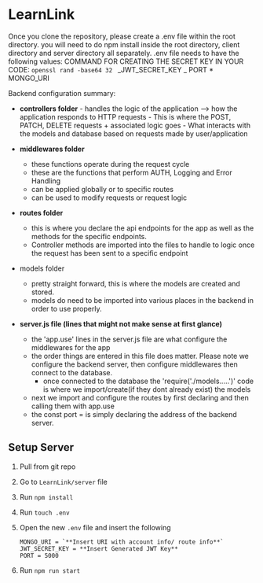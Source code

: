 # LearnLink

Once you clone the repository, please create a .env file within the root directory.
you will need to do npm install inside the root directory, client directory and server directory all separately.
.env file needs to have the following values:
COMMAND FOR CREATING THE SECRET KEY IN YOUR CODE: `openssl rand -base64 32
`
_JWT_SECRET_KEY
_ PORT \* MONGO_URI

Backend configuration summary:

- **controllers folder** - handles the logic of the application --> how the application responds to HTTP requests - This is where the POST, PATCH, DELETE requests + associated logic goes - What interacts with the models and database based on requests made by user/application

- **middlewares folder**

  - these functions operate during the request cycle
  - these are the functions that perform AUTH, Logging and Error Handling
  - can be applied globally or to specific routes
  - can be used to modify requests or request logic

- **routes folder**

  - this is where you declare the api endpoints for the app as well as the methods for the specific endpoints.
  - Controller methods are imported into the files to handle to logic once the request has been sent to a specific endpoint

- models folder

  - pretty straight forward, this is where the models are created and stored.
  - models do need to be imported into various places in the backend in order to use properly.

- **server.js file (lines that might not make sense at first glance)**
  - the 'app.use' lines in the server.js file are what configure the middlewares for the app
  - the order things are entered in this file does matter. Please note we configure the backend server, then configure middlewares then connect to the database.
    - once connected to the database the 'require('./models.....')' code is where we import/create(if they dont already exist) the models
  - next we import and configure the routes by first declaring and then calling them with app.use
  - the const port = is simply declaring the address of the backend server.

## Setup Server

1. Pull from git repo
2. Go to `LearnLink/server` file
3. Run `npm install`
4. Run `touch .env`
5. Open the new `.env` file and insert the following

   ```
   MONGO_URI = `**Insert URI with account info/ route info**`
   JWT_SECRET_KEY = **Insert Generated JWT Key**
   PORT = 5000
   ```

6. Run `npm run start`
